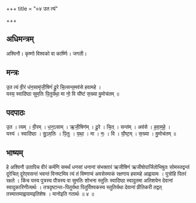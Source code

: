 +++
title = "०४ उत त्यं"

+++
## अधिमन्त्रम्
अश्विनौ। कृष्णो विश्वको वा कार्ष्णिः। जगती।

## मन्त्रः
उ॒त त्यं वी॒रं ध॑न॒सामृ॑जी॒षिणं॑ दू॒रे चि॒त्सन्त॒मव॑से हवामहे ।  
यस्य॒ स्वादि॑ष्ठा सुम॒तिः पि॒तुर्य॑था॒ मा नो॒ वि यौ॑ष्टं स॒ख्या मु॒मोच॑तम् ॥

## पदपाठः
उ॒त । त्यम् । वी॒रम् । ध॒न॒ऽसाम् । ऋ॒जी॒षिण॑म् । दू॒रे । चि॒त् । सन्त॑म् । अव॑से । ह॒वा॒म॒हे॒ ।  
यस्य॑ । स्वादि॑ष्ठा । सु॒ऽम॒तिः । पि॒तुः । य॒था॒ । मा । नः॒ । वि । यौ॒ष्ट॒म् । स॒ख्या । मु॒मोच॑तम् ॥

## भाष्यम्
हे अश्विनौ उतापिच वीरं कर्मणि समर्थं धनसां धनानां संभक्तारं ऋजीषिणं ऋजीषोपार्जितोभिषुतः सोमस्तद्वन्तं दूरेचित् दूरेएवसन्तं भवन्तं विनष्टमिव त्यं तं विष्णाप्वं अवसेस्माकं रक्षणाय हवामहे आह्वयामः । पुत्रोहि पितरं रक्षते । किंच यस्य पुत्रस्य पौत्रस्य वा सुमतिः शोभना स्तुतिः स्वादिष्ठा स्वादुतमा अतिशयेन देवानां स्वादुकारिणीत्यर्थः । तत्रदृष्टान्तः-पितुर्यथा पितुर्विश्वकस्य स्तुतिर्यथा देवानां प्रीतिकरी तद्वत् तस्मात्तमाह्वयामइतिशेषः । मानोइति गतार्थः ॥ ४ ॥